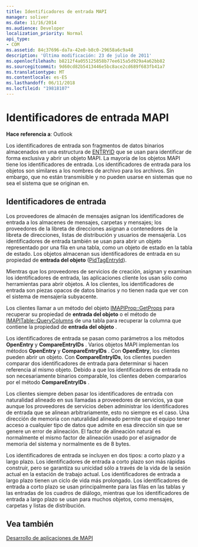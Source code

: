 ```yaml
---
title: Identificadores de entrada MAPI
manager: soliver
ms.date: 11/16/2014
ms.audience: Developer
localization_priority: Normal
api_type:
- COM
ms.assetid: 84c37696-da7a-42e0-b8c0-29658a6c9a48
description: 'Última modificación: 23 de julio de 2011'
ms.openlocfilehash: b8212f4a055125858b77ee615a5d929a4a62bb82
ms.sourcegitcommit: 9d60cd82b5413446e5bc8ace2cd689f683fb41a7
ms.translationtype: MT
ms.contentlocale: es-ES
ms.lasthandoff: 06/11/2018
ms.locfileid: "19818107"
---
```

# <a name="mapi-entry-identifiers"></a>Identificadores de entrada MAPI

  
  
**Hace referencia a**: Outlook 
  
Los identificadores de entrada son fragmentos de datos binarios almacenados en una estructura de [ENTRYID](entryid.md) que se usan para identificar de forma exclusiva y abrir un objeto MAPI. La mayoría de los objetos MAPI tiene los identificadores de entrada. Los identificadores de entrada para los objetos son similares a los nombres de archivo para los archivos. Sin embargo, que no están transmisible y no pueden usarse en sistemas que no sea el sistema que se originan en. 
  
## <a name="entry-identifiers"></a>Identificadores de entrada

Los proveedores de almacén de mensajes asignan los identificadores de entrada a los almacenes de mensajes, carpetas y mensajes; los proveedores de la libreta de direcciones asignan a contenedores de la libreta de direcciones, listas de distribución y usuarios de mensajería. Los identificadores de entrada también se usan para abrir un objeto representado por una fila en una tabla, como un objeto de estado en la tabla de estado. Los objetos almacenan sus identificadores de entrada en su propiedad de **entrada del objeto** ([PidTagEntryId](pidtagentryid-canonical-property.md)). 
  
Mientras que los proveedores de servicios de creación, asignan y examinan los identificadores de entrada, las aplicaciones cliente los usan sólo como herramientas para abrir objetos. A los clientes, los identificadores de entrada son piezas opacos de datos binarios y no tienen nada que ver con el sistema de mensajería subyacente. 
  
Los clientes llamar a un método del objeto [IMAPIProp::GetProps](imapiprop-getprops.md) para recuperar su propiedad de **entrada del objeto** o el método de [IMAPITable::QueryColumns](imapitable-querycolumns.md) de una tabla para recuperar la columna que contiene la propiedad de **entrada del objeto** . 
  
Los identificadores de entrada se pasan como parámetros a los métodos **OpenEntry** y **CompareEntryIDs** . Varios objetos MAPI implementan los métodos **OpenEntry** y **CompareEntryIDs** . Con **OpenEntry**, los clientes pueden abrir un objeto. Con **CompareEntryIDs**, los clientes pueden comparar dos identificadores de entrada para determinar si hacen referencia al mismo objeto. Debido a que los identificadores de entrada no son necesariamente binarios comparable, los clientes deben compararlos por el método **CompareEntryIDs** . 
  
Los clientes siempre deben pasar los identificadores de entrada con naturalidad alineado en sus llamadas a proveedores de servicios, ya que aunque los proveedores de servicios deben administrar los identificadores de entrada que se alinean arbitrariamente, esto no siempre es el caso. Una dirección de memoria con naturalidad alineado permite que el equipo tener acceso a cualquier tipo de datos que admite en esa dirección sin que se genere un error de alineación. El factor de alineación natural es normalmente el mismo factor de alineación usado por el asignador de memoria del sistema y normalmente es de 8 bytes.
  
Los identificadores de entrada se incluyen en dos tipos: a corto plazo y a largo plazo. Los identificadores de entrada a corto plazo son más rápidas construir, pero se garantiza su unicidad sólo a través de la vida de la sesión actual en la estación de trabajo actual. Los identificadores de entrada a largo plazo tienen un ciclo de vida más prolongado. Los identificadores de entrada a corto plazo se usan principalmente para las filas en las tablas y las entradas de los cuadros de diálogo, mientras que los identificadores de entrada a largo plazo se usan para muchos objetos, como mensajes, carpetas y listas de distribución.
  
## <a name="see-also"></a>Vea también



[Desarrollo de aplicaciones de MAPI](mapi-application-development.md)


